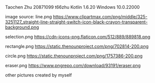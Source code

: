 Taochen Zhu
20871099 t66zhu
Kotlin 1.6.20
Windows 10.0.22000

image source:
line.png 
https://www.clipartmax.com/png/middle/325-3251127_straight-line-straight-switch-icon-black-crayon-transparent-background.png

selection.png
https://cdn-icons-png.flaticon.com/512/889/889818.png

rectangle.png
https://static.thenounproject.com/png/702814-200.png

circle.png
https://static.thenounproject.com/png/1757386-200.png

eraser.png
https://www.pngrepo.com/download/93191/eraser.png

other pictures created by myself

